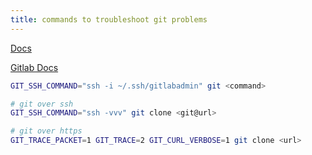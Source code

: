 ```yaml
---
title: commands to troubleshoot git problems
---
```


[Docs](https://git-scm.com/book/en/v2/Git-Internals-Environment-Variables#_debugging)

[Gitlab Docs](https://docs.gitlab.com/ee/topics/git/troubleshooting_git.html)

```bash
GIT_SSH_COMMAND="ssh -i ~/.ssh/gitlabadmin" git <command>

# git over ssh
GIT_SSH_COMMAND="ssh -vvv" git clone <git@url>

# git over https
GIT_TRACE_PACKET=1 GIT_TRACE=2 GIT_CURL_VERBOSE=1 git clone <url>
```
